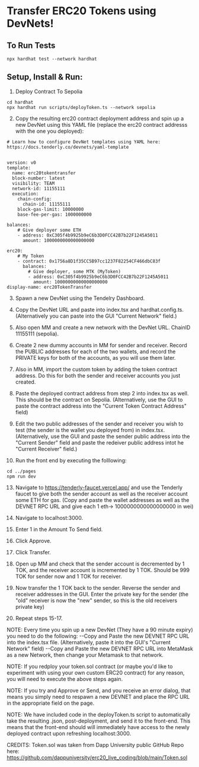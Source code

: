 #



# Transfer ERC20 Tokens using DevNets!

## To Run Tests
```
npx hardhat test --network hardhat
```

## Setup, Install & Run:

1. Deploy Contract To Sepolia
 ```
cd hardhat
npx hardhat run scripts/deployToken.ts --network sepolia
```

2. Copy the resulting erc20 contract deployment address and spin up a new DevNet using this YAML file (replace the erc20 contract addresss with the one you deployed):
```
# Learn how to configure DevNet templates using YAML here: https://docs.tenderly.co/devnets/yaml-template


version: v0
template:
  name: erc20tokentransfer
  block-number: latest
  visibility: TEAM
  network-id: 11155111
  execution:
    chain-config:
      chain-id: 11155111
    block-gas-limit: 10000000
    base-fee-per-gas: 1000000000

balances:
    # Give deployer some ETH
    - address: 0xC305f4b9925b9eC6b3D0FCC42B7b22F1245A5011
      amount: 1000000000000000000

erc20:
    # My Token
    - contract: 0x1756a8D1f35CC5B97cc1237F82254CF466dbC83f 
      balances: 
        # Give deployer, some MTK (MyToken)
        - address: 0xC305f4b9925b9eC6b3D0FCC42B7b22F1245A5011
          amount: 10000000000000000000 
display-name: erc20TokenTransfer
```

3. Spawn a new DevNet using the Tendelry Dashboard.

4. Copy the DevNet URL and paste into index.tsx and hardhat.config.ts. (Alternatively you can paste into the GUI "Current Network" field.)

5. Also open MM and create a new network with the DevNet URL. ChainID 11155111 (sepolia).

6. Create 2 new dummy accounts in MM for sender and receiver. Record the PUBLIC addresses for each of the two wallets, and record the PRIVATE keys for both of the accounts, as you will use them later.

7. Also in MM, import the custom token by adding the token contract address. Do this for both the sender and receiver accounts you just created.

8. Paste the deployed contract address from step 2 into index.tsx as well. This should be the contract on Sepolia. (Alternatively, use the GUI to paste the contract address into the "Current Token Contract Address" field)

9. Edit the two public addresses of the sender and receiver you wish to test (the sender is the wallet you deployed from) in index.tsx. (Alternatively, use the GUI and paste the sender public address into the "Current Sender" field and paste the redeiver public address intot he "Current Receiver" field.)

11.  Run the front end by executing the folllowing:
```
cd ../pages
npm run dev
```

13. Navigate to https://tenderly-faucet.vercel.app/ and use the Tenderly faucet to give both the sender account as well as the receiver account some ETH for gas.  (Copy and paste the wallet addresses as well as the DEVNET RPC URL and give each 1 eth-> 1000000000000000000 in wei)

14. Navigate to localhost:3000.

15. Enter 1 in the Amount To Send field.

16. Click Approve.

17. Click Transfer.

18. Open up MM and check that the sender account is decremented by 1 TOK, and the receiver account is incremented by 1 TOK. Should be 999 TOK for sender now and 1 TOK for receiver.

19. Now transfer the 1 TOK back to the sender. Reverse the sender and receiver addresses in the GUI. Enter the private key for the sender (the "old" receiver is now the "new" sender, so this is the old receivers private key)

20. Repeat steps 15-17.

NOTE: Every time you spin up a new DevNet (They have a 90 minute expiry) you need to do the following:
--Copy and Paste the new DEVNET RPC URL into the index.tsx file. (Alternatively, paste it into the GUI's "Current Network" field)
--Copy and Paste the new DEVNET RPC URL into MetaMask as a new Network, then change your Metamask to that network.

NOTE: If you redploy your token.sol contract (or maybe you'd like to experiment with using your own custom ERC20 contract) for any reason, you will need to execute the above steps again.

NOTE: If you try and Approve or Send, and you receive an error dialog, that means you simply need to respawn a new DEVNET and place the RPC URL in the appropriate field on the page.

NOTE: We have included code in the deployToken.ts script to automatically take the resulting .json, post-deployment, and send it to the front-end. This means that the front-end should will immediately have access to the newly deployed contract upon refreshing localhost:3000.

CREDITS:
Token.sol was taken from Dapp University public GitHub Repo here: https://github.com/dappuniversity/erc20_live_coding/blob/main/Token.sol

